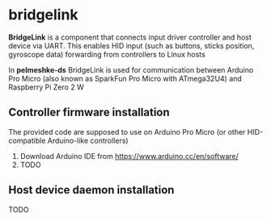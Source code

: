 # bridgelink

**BridgeLink** is a component that connects input driver controller and host device via UART. This enables HID input (such as buttons, sticks position, gyroscope data) forwarding from controllers to Linux hosts

In **pelmeshke-ds** BridgeLink is used for communication between Arduino Pro Micro (also known as SparkFun Pro Micro with ATmega32U4) and Raspberry Pi Zero 2 W

## Controller firmware installation

The provided code are supposed to use on Arduino Pro Micro (or other HID-compatible Arduino-like controllers)

1. Download Arduino IDE from https://www.arduino.cc/en/software/
2. TODO


## Host device daemon installation

TODO


